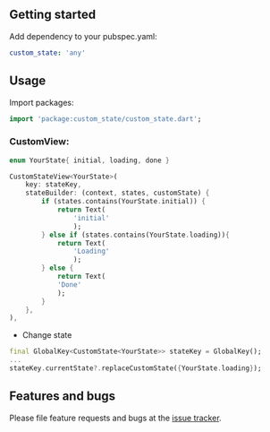 ## Getting started

Add dependency to your pubspec.yaml:

```yaml
custom_state: 'any'
```

## Usage

Import packages:

```dart
import 'package:custom_state/custom_state.dart';
```

### CustomView:

```dart
enum YourState{ initial, loading, done }
````

```dart
CustomStateView<YourState>(
    key: stateKey,
    stateBuilder: (context, states, customState) {
        if (states.contains(YourState.initial)) {
            return Text(
                'initial'
                );
        } else if (states.contains(YourState.loading)){
            return Text(
                'Loading'
                );
        } else {
            return Text(
            'Done'
            );
        } 
    },
),
```

* Change state

```dart
final GlobalKey<CustomState<YourState>> stateKey = GlobalKey();
...
stateKey.currentState?.replaceCustomState({YourState.loading});
```


## Features and bugs

Please file feature requests and bugs at the [issue tracker](https://github.com/sonnts996/custom_state/issues).